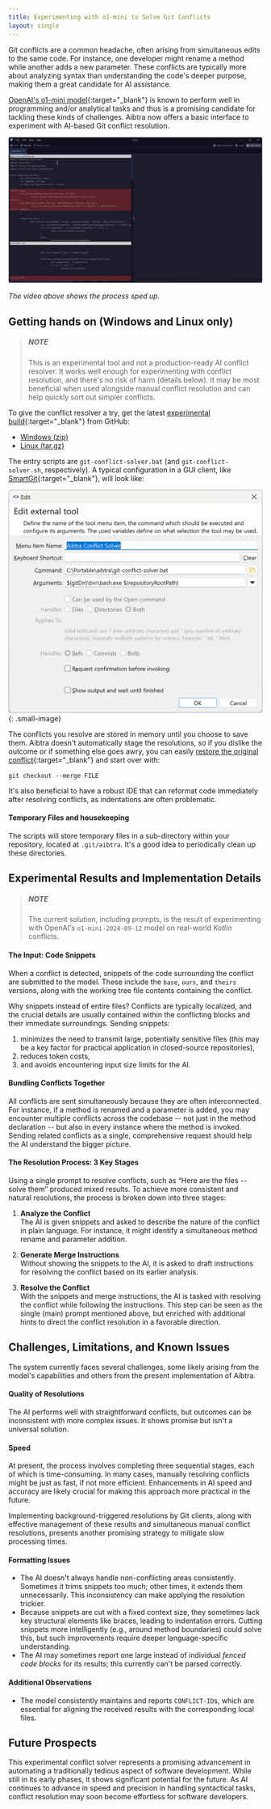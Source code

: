 ```yaml
---
title: Experimenting with o1-mini to Solve Git Conflicts
layout: single
---
```


Git conflicts are a common headache, often arising from simultaneous edits to the same code. For instance, one developer might rename a method while another adds a new parameter. These conflicts are typically more about analyzing syntax than understanding the code's deeper purpose, making them a great candidate for AI assistance.

[OpenAI's o1-mini model](https://openai.com/index/openai-o1-mini-advancing-cost-efficient-reasoning/){:target="_blank"} is known to perform well in programming and/or analytical tasks and thus is a promising candidate for tackling these kinds of challenges. Aibtra now offers a basic interface to experiment with AI-based Git conflict resolution.

![Experimental Conflict Resolver](assets/images/conflict-solver-experimental.gif)

*The video above shows the process sped up.*

## Getting hands on (Windows and Linux only)

> ##### NOTE
>
> This is an experimental tool and not a production-ready AI conflict resolver. It works well enough for experimenting with conflict resolution, and there's no risk of harm (details below). It may be most beneficial when used alongside manual conflict resolution and can help quickly sort out simpler conflicts.

To give the conflict resolver a try, get the latest [experimental build](https://github.com/aibtra/aibtra/releases/tag/experimental){:target="_blank"} from GitHub:

- [Windows (zip)](https://github.com/aibtra/aibtra/releases/download/experimental/aibtra-experimental-windows.zip)
- [Linux (tar.gz)](https://github.com/aibtra/aibtra/releases/download/experimental/aibtra-experimental-linux.tar.gz)

The entry scripts are `git-conflict-solver.bat` (and `git-conflict-solver.sh`, respectively).
A typical configuration in a GUI client, like [SmartGit](https://www.syntevo.com/smartgit/){:target="_blank"}, will look like:

![SmartGit Configuration](assets/images/conflict-solver-smartgit-tools-configuration.png){: .small-image}

The conflicts you resolve are stored in memory until you choose to save them. Aibtra doesn't automatically stage the resolutions, so if you dislike the outcome or if something else goes awry, you can easily [restore the original conflict](https://stackoverflow.com/a/14409744/241453){:target="_blank"} and start over with:

```
git checkout --merge FILE
```

It's also beneficial to have a robust IDE that can reformat code immediately after resolving conflicts, as indentations are often problematic.

#### Temporary Files and housekeeping

The scripts will store temporary files in a sub-directory within your repository, located at `.git/aibtra`. It's a good idea to periodically clean up these directories.

## Experimental Results and Implementation Details

> ##### NOTE
>
> The current solution, including prompts, is the result of experimenting with OpenAI's `o1-mini-2024-09-12` model on real-world _Kotlin_ conflicts.

#### The Input: Code Snippets

When a conflict is detected, snippets of the code surrounding the conflict are submitted to the model. These include the `base`, `ours`, and `theirs` versions, along with the working tree file contents containing the conflict.

Why snippets instead of entire files? Conflicts are typically localized, and the crucial details are usually contained within the conflicting blocks and their immediate surroundings. Sending snippets:

1. minimizes the need to transmit large, potentially sensitive files (this may be a key factor for practical application in closed-source repositories),
2. reduces token costs,
3. and avoids encountering input size limits for the AI.

#### Bundling Conflicts Together

All conflicts are sent simultaneously because they are often interconnected. For instance, if a method is renamed and a parameter is added, you may encounter multiple conflicts across the codebase -- not just in the method declaration -- but also in every instance where the method is invoked. Sending related conflicts as a single, comprehensive request should help the AI understand the bigger picture.

#### The Resolution Process: 3 Key Stages

Using a single prompt to resolve conflicts, such as “Here are the files -- solve them” produced mixed results. To achieve more consistent and natural resolutions, the process is broken down into three stages:

1. **Analyze the Conflict**  
   The AI is given snippets and asked to describe the nature of the conflict in plain language. For instance, it might identify a simultaneous method rename and parameter addition.

2. **Generate Merge Instructions**  
   Without showing the snippets to the AI, it is asked to draft instructions for resolving the conflict based on its earlier analysis.

3. **Resolve the Conflict**  
   With the snippets and merge instructions, the AI is tasked with resolving the conflict while following the instructions.
   This step can be seen as the single (main) prompt mentioned above, but enriched with additional hints to direct the conflict resolution in a favorable direction.

## Challenges, Limitations, and Known Issues

The system currently faces several challenges, some likely arising from the model's capabilities and others from the present implementation of Aibtra.

#### Quality of Resolutions

The AI performs well with straightforward conflicts, but outcomes can be inconsistent with more complex issues. It shows promise but isn't a universal solution.

#### Speed

At present, the process involves completing three sequential stages, each of which is time-consuming. In many cases, manually resolving conflicts might be just as fast, if not more efficient. Enhancements in AI speed and accuracy are likely crucial for making this approach more practical in the future.

Implementing background-triggered resolutions by Git clients, along with effective management of these results and simultaneous manual conflict resolutions, presents another promising strategy to mitigate slow processing times.

#### Formatting Issues

- The AI doesn't always handle non-conflicting areas consistently. Sometimes it trims snippets too much; other times, it extends them unnecessarily. This inconsistency can make applying the resolution trickier.
- Because snippets are cut with a fixed context size, they sometimes lack key structural elements like braces, leading to indentation errors. Cutting snippets more intelligently (e.g., around method boundaries) could solve this, but such improvements require deeper language-specific understanding.
- The AI may sometimes report one large instead of individual _fenced code blocks_ for its results; this currently can't be parsed correctly.

#### Additional Observations

- The model consistently maintains and reports `CONFLICT-ID`s, which are essential for aligning the received results with the corresponding local files.

## Future Prospects

This experimental conflict solver represents a promising advancement in automating a traditionally tedious aspect of software development. While still in its early phases, it shows significant potential for the future. As AI continues to advance in speed and precision in handling syntactical tasks, conflict resolution may soon become effortless for software developers.
